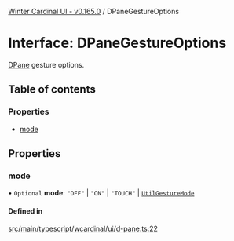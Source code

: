 [Winter Cardinal UI - v0.165.0](../index.md) / DPaneGestureOptions

# Interface: DPaneGestureOptions

[DPane](../classes/DPane.md) gesture options.

## Table of contents

### Properties

- [mode](DPaneGestureOptions.md#mode)

## Properties

### mode

• `Optional` **mode**: ``"OFF"`` \| ``"ON"`` \| ``"TOUCH"`` \| [`UtilGestureMode`](../index.md#utilgesturemode)

#### Defined in

[src/main/typescript/wcardinal/ui/d-pane.ts:22](https://github.com/winter-cardinal/winter-cardinal-ui/blob/v0.165.0/src/main/typescript/wcardinal/ui/d-pane.ts#L22)
